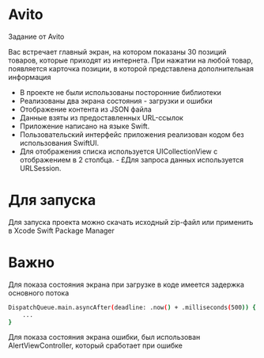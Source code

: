 # Avito

Задание от Avito

  Вас встречает главный экран, на котором показаны 30 позиций товаров, которые приходят из интернета. При нажатии на любой товар, появляется карточка позиции, в которой представлена дополнительная информация

  - В проекте не были использованы посторонние библиотеки
  - Реализованы два экрана состояния - загрузки и ошибки
  - Отображение контента из JSON файла
  - Данные взяты из предоставленных URL-ссылок
  - Приложение написано на языке Swift.
  - Пользовательский интерфейс приложения реализован кодом без использования SwiftUI.
  - Для отображения списка используется UICollectionView с отображением в 2 столбца.
  - £Для запроса данных используется URLSession.

# Для запуска
  Для запуска проекта можно скачать исходный zip-файл или применить в Xcode Swift Package Manager

# Важно 

  Для показа состояния экрана при загрузке в коде имеется задержка основного потока
  
```sh
DispatchQueue.main.asyncAfter(deadline: .now() + .milliseconds(500)) {
    ...
}
```

  Для показа состояния экрана ошибки, был использован AlertViewController, который сработает при ошибке
